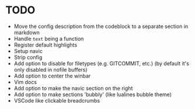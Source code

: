# TODO
 - Move the config description from the codeblock to a separate section in markdown
 - Handle `text` being a function
 - Register default highlights
 - Setup navic
 - Strip config
 - Add option to disable for filetypes (e.g. GITCOMMIT, etc.) (by default it's only disabled in nofile buffers)
 - Add option to center the winbar
 - Vim docs
 - Add option to make the navic section on the right
 - Add option to make sections 'bubbly' (like lualines bubble theme)
 - VSCode like clickable breadcrumbs
